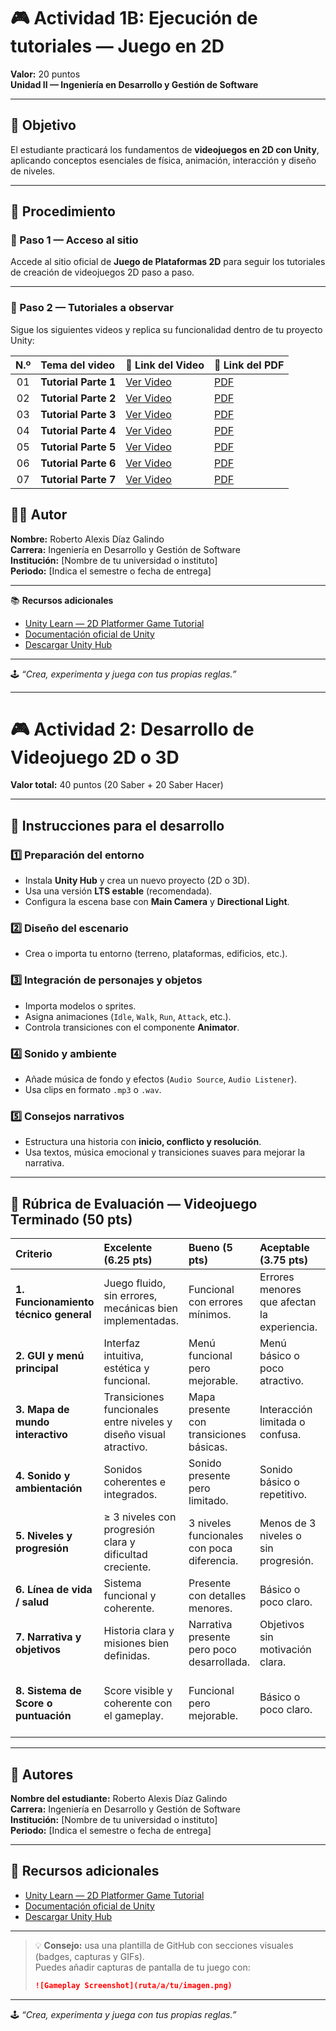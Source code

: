 # 🎮 Actividad 1B: Ejecución de tutoriales — Juego en 2D  
**Valor:** 20 puntos  
**Unidad II — Ingeniería en Desarrollo y Gestión de Software**

---

## 🎯 Objetivo
El estudiante practicará los fundamentos de **videojuegos en 2D con Unity**, aplicando conceptos esenciales de física, animación, interacción y diseño de niveles.

---

## 🧩 Procedimiento

### 🔹 Paso 1 — Acceso al sitio
Accede al sitio oficial de **Juego de Plataformas 2D** para seguir los tutoriales de creación de videojuegos 2D paso a paso.

---

### 🔹 Paso 2 — Tutoriales a observar
Sigue los siguientes videos y replica su funcionalidad dentro de tu proyecto Unity:

| N.º | Tema del video        | 🎥 Link del Video                                                                                                      | 📄 Link del PDF                                                                                                     |
|:---:|:----------------------|:----------------------------------------------------------------------------------------------------------------------|:--------------------------------------------------------------------------------------------------------------------|
| 01  | **Tutorial Parte 1**  | [Ver Video](https://drive.google.com/drive/folders/1bDGwNxNBZLVNE05Yp-NcbU2LmvZ8BZqp?usp=sharing)                     | [PDF](https://drive.google.com/drive/folders/1bDGwNxNBZLVNE05Yp-NcbU2LmvZ8BZqp?usp=sharing)                        |
| 02  | **Tutorial Parte 2**  | [Ver Video](https://drive.google.com/file/d/1r_oYYIrYQz_i_rNvQr02UDkJ7ZJMj_Ib/view?usp=sharing)                      | [PDF](https://drive.google.com/drive/folders/1bDGwNxNBZLVNE05Yp-NcbU2LmvZ8BZqp?usp=sharing)                        |
| 03  | **Tutorial Parte 3**  | [Ver Video](https://drive.google.com/file/d/1Fa3uOvUaFuoLqiKUkbMES-bFefp5ESe7/view?usp=sharing)                      | [PDF](https://drive.google.com/drive/folders/1bDGwNxNBZLVNE05Yp-NcbU2LmvZ8BZqp?usp=sharing)                        |
| 04  | **Tutorial Parte 4**  | [Ver Video](https://drive.google.com/file/d/1rvUZpJDxPz4tCuQ0QSxPON4XdMgmmqsB/view?usp=sharing)                      | [PDF](https://drive.google.com/drive/folders/1bDGwNxNBZLVNE05Yp-NcbU2LmvZ8BZqp?usp=sharing)                        |
| 05  | **Tutorial Parte 5**  | [Ver Video](https://drive.google.com/drive/folders/1bDGwNxNBZLVNE05Yp-NcbU2LmvZ8BZqp?usp=sharing)                     | [PDF](https://drive.google.com/drive/folders/1bDGwNxNBZLVNE05Yp-NcbU2LmvZ8BZqp?usp=sharing)                        |
| 06  | **Tutorial Parte 6**  | [Ver Video](https://drive.google.com/drive/folders/1bDGwNxNBZLVNE05Yp-NcbU2LmvZ8BZqp?usp=sharing)                     | [PDF](https://drive.google.com/drive/folders/1bDGwNxNBZLVNE05Yp-NcbU2LmvZ8BZqp?usp=sharing)                        |
| 07  | **Tutorial Parte 7**  | [Ver Video](https://drive.google.com/drive/folders/1BEzr3Sprij3yGnPtmhnqKyUGRVMIRIHw?usp=sharing)                     | [PDF](https://drive.google.com/drive/folders/1BEzr3Sprij3yGnPtmhnqKyUGRVMIRIHw?usp=sharing)                        |


## 👨‍💻 Autor
**Nombre:** Roberto Alexis Díaz Galindo  
**Carrera:** Ingeniería en Desarrollo y Gestión de Software  
**Institución:** [Nombre de tu universidad o instituto]  
**Periodo:** [Indica el semestre o fecha de entrega]  

---

📚 **Recursos adicionales**
- [Unity Learn — 2D Platformer Game Tutorial](https://learn.unity.com/project/2d-platformer-template)  
- [Documentación oficial de Unity](https://docs.unity3d.com/)  
- [Descargar Unity Hub](https://unity.com/download)

---

🕹️ *“Crea, experimenta y juega con tus propias reglas.”*



























---


# 🎮 Actividad 2: Desarrollo de Videojuego 2D o 3D  
**Valor total:** 40 puntos (20 Saber + 20 Saber Hacer)

---

## 🚀 Instrucciones para el desarrollo

### 1️⃣ Preparación del entorno
- Instala **Unity Hub** y crea un nuevo proyecto (2D o 3D).
- Usa una versión **LTS estable** (recomendada).
- Configura la escena base con **Main Camera** y **Directional Light**.

### 2️⃣ Diseño del escenario
- Crea o importa tu entorno (terreno, plataformas, edificios, etc.).

### 3️⃣ Integración de personajes y objetos
- Importa modelos o sprites.
- Asigna animaciones (`Idle`, `Walk`, `Run`, `Attack`, etc.).
- Controla transiciones con el componente **Animator**.

### 4️⃣ Sonido y ambiente
- Añade música de fondo y efectos (`Audio Source`, `Audio Listener`).
- Usa clips en formato `.mp3` o `.wav`.

### 5️⃣ Consejos narrativos
- Estructura una historia con **inicio, conflicto y resolución**.
- Usa textos, música emocional y transiciones suaves para mejorar la narrativa.

---

## 🧾 Rúbrica de Evaluación — Videojuego Terminado (50 pts)

| Criterio | Excelente (6.25 pts) | Bueno (5 pts) | Aceptable (3.75 pts) | Insuficiente (1–2.5 pts) |
|:--|:--|:--|:--|:--|
| **1. Funcionamiento técnico general** | Juego fluido, sin errores, mecánicas bien implementadas. | Funcional con errores mínimos. | Errores menores que afectan la experiencia. | Fallos graves o no funcional. |
| **2. GUI y menú principal** | Interfaz intuitiva, estética y funcional. | Menú funcional pero mejorable. | Menú básico o poco atractivo. | Menú ausente o sin función clara. |
| **3. Mapa de mundo interactivo** | Transiciones funcionales entre niveles y diseño visual atractivo. | Mapa presente con transiciones básicas. | Interacción limitada o confusa. | Sin mapa o sin función. |
| **4. Sonido y ambientación** | Sonidos coherentes e integrados. | Sonido presente pero limitado. | Sonido básico o repetitivo. | Sin sonido o con errores. |
| **5. Niveles y progresión** | ≥ 3 niveles con progresión clara y dificultad creciente. | 3 niveles funcionales con poca diferencia. | Menos de 3 niveles o sin progresión. | Solo un nivel o sin avance. |
| **6. Línea de vida / salud** | Sistema funcional y coherente. | Presente con detalles menores. | Básico o poco claro. | Ausente o no funcional. |
| **7. Narrativa y objetivos** | Historia clara y misiones bien definidas. | Narrativa presente pero poco desarrollada. | Objetivos sin motivación clara. | Sin historia ni objetivos. |
| **8. Sistema de Score o puntuación** | Score visible y coherente con el gameplay. | Funcional pero mejorable. | Básico o poco claro. | Sin sistema de puntuación o inoperante. |

---

## 👥 Autores
**Nombre del estudiante:** Roberto Alexis Díaz Galindo  
**Carrera:** Ingeniería en Desarrollo y Gestión de Software  
**Institución:** [Nombre de tu universidad o instituto]  
**Periodo:** [Indica el semestre o fecha de entrega]  

---

## 📎 Recursos adicionales
- [Unity Learn — 2D Platformer Game Tutorial](https://learn.unity.com/project/2d-platformer-template)
- [Documentación oficial de Unity](https://docs.unity3d.com/)
- [Descargar Unity Hub](https://unity.com/download)

---

> 💡 **Consejo:** usa una plantilla de GitHub con secciones visuales (badges, capturas y GIFs).  
> Puedes añadir capturas de pantalla de tu juego con:
> ```markdown
> ![Gameplay Screenshot](ruta/a/tu/imagen.png)
> ```
---

🕹️ *“Crea, experimenta y juega con tus propias reglas.”*







